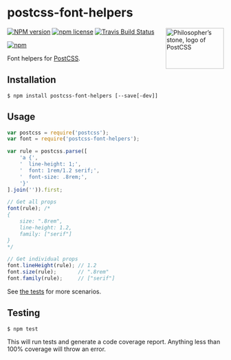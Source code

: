 # postcss-font-helpers

<img align="right" width="135" height="95"
	title="Philosopher’s stone, logo of PostCSS"
	src="http://postcss.github.io/postcss/logo-leftp.png">

[![NPM version](http://img.shields.io/npm/v/postcss-font-helpers.svg?style=flat)](https://www.npmjs.org/package/postcss-font-helpers)
[![npm license](http://img.shields.io/npm/l/postcss-font-helpers.svg?style=flat-square)](https://www.npmjs.org/package/postcss-font-helpers)
[![Travis Build Status](https://img.shields.io/travis/jedmao/postcss-font-helpers.svg?label=unix)](https://travis-ci.org/jedmao/postcss-font-helpers)

[![npm](https://nodei.co/npm/postcss-font-helpers.svg?downloads=true)](https://nodei.co/npm/postcss-font-helpers/)

Font helpers for [PostCSS](https://github.com/postcss/postcss).

## Installation

```
$ npm install postcss-font-helpers [--save[-dev]]
```

## Usage

```js
var postcss = require('postcss');
var font = require('postcss-font-helpers');

var rule = postcss.parse([
	'a {',
	'  line-height: 1;',
	'  font: 1rem/1.2 serif;',
	'  font-size: .8rem;',
	'}'
].join('')).first;

// Get all props
font(rule); /*
{
	size: ".8rem",
	line-height: 1.2,
	family: ["serif"]
}
*/

// Get individual props
font.lineHeight(rule); // 1.2
font.size(rule);       // ".8rem"
font.family(rule);     // ["serif"]
```

See [the tests](https://github.com/jedmao/postcss-font-helpers/blob/master/test/index.js) for more scenarios.

## Testing

```
$ npm test
```

This will run tests and generate a code coverage report. Anything less than 100% coverage will throw an error.
